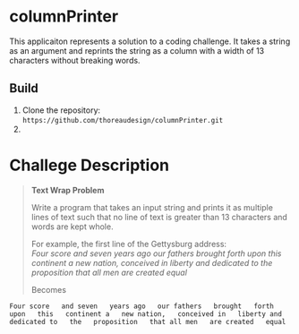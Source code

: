 # columnPrinter
This applicaiton represents a solution to a coding challenge. It takes a string as an argument and reprints the string as a column with a width of 13 characters without breaking words. 
## Build
1. Clone the repository: `https://github.com/thoreaudesign/columnPrinter.git`
1. 
# Challege Description
> **Text Wrap Problem**
>  
> Write a program that takes an input string and prints it as multiple lines of text such that no line of text is greater than 13 characters and words are kept whole.  
>
> For example, the first line of the Gettysburg address:  
> *Four score and seven years ago our fathers brought forth upon this continent a new nation,
> conceived in liberty and dedicated to the proposition that all men are created equal*  
>
> Becomes
>  
`Four score  
and seven  
years ago  
our fathers  
brought  
forth upon  
this  
continent a  
new nation,  
conceived in  
liberty and  
dedicated to  
the  
proposition  
that all men  
are created  
equal`  
